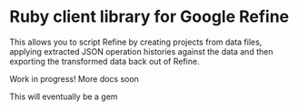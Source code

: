 # Ruby client library for Google Refine

This allows you to script Refine by creating projects from data files, applying extracted JSON operation histories against the data and then exporting the transformed data back out of Refine.

Work in progress! More docs soon

This will eventually be a gem